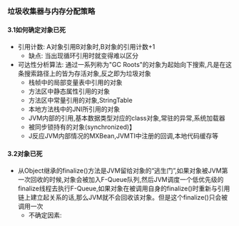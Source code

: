### 垃圾收集器与内存分配策略

#### 3.1如何确定对象已死

* 引用计数: A对象引用B对象时,B对象的引用计数+1
  * 缺点: 当出现循环引用时就变得难以区分
* 可达性分析算法: 通过一系列称为"GC Roots"的对象为起始向下搜索,凡是在这条搜索路径上的皆为存活对象,反之即为垃圾对象
  * 栈帧中的局部变量表中引用的对象
  * 方法区中静态属性引用的对象
  * 方法区中常量引用的对象,StringTable
  * 本地方法栈中的JNI所引用的对象
  * JVM内部的引用,基本数据类型对应的class对象,常驻的异常,系统加载器
  * 被同步锁持有的对象(synchronized)】
  * J反应JVM内部情况的MXBean,JVMTI中注册的回调,本地代码缓存等

#### 3.2对象已死

* 从Object继承的finalize()方法是JVM留给对象的“逃生门”,如果对象被JVM第一次回收的时候,对象会被加入F-Queue队列,然后JVM调度一个低优先级的finalize线程去执行F-Queue,如果对象在被调用自身的finalize()时重新与引用链上建立起关系的话,那么JVM就不会回收该对象。但是这个finalize()只会被调用一次
  * 不确定因素: